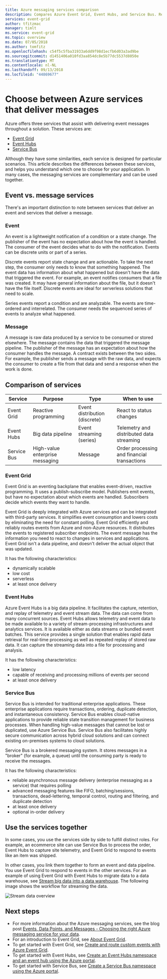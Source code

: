 ```yaml
---
title: Azure messaging services comparison
description: Compares Azure Event Grid, Event Hubs, and Service Bus. Recommends which service to use for different scenarios.
services: event-grid
author: tfitzmac
manager: timlt
ms.service: event-grid
ms.topic: overview
ms.date: 07/05/2018
ms.author: tomfitz
ms.openlocfilehash: c54f5c5fba31933a6dd9f98d1ecfb6d03a3ad9be
ms.sourcegitcommit: d1451406a010fd3aa854dc8e5b77dc5537d8050e
ms.translationtype: MT
ms.contentlocale: nl-NL
ms.lasthandoff: 09/13/2018
ms.locfileid: "44869677"
---
```

# <a name="choose-between-azure-services-that-deliver-messages"></a>Choose between Azure services that deliver messages

Azure offers three services that assist with delivering event messages throughout a solution. These services are:

* [Event Grid](/azure/event-grid/)
* [Event Hubs](/azure/event-hubs/)
* [Service Bus](/azure/service-bus-messaging/)

Although they have some similarities, each service is designed for particular scenarios. This article describes the differences between these services, and helps you understand which one to choose for your application. In many cases, the messaging services are complementary and can be used together.

## <a name="event-vs-message-services"></a>Event vs. message services

There's an important distinction to note between services that deliver an event and services that deliver a message.

### <a name="event"></a>Event

An event is a lightweight notification of a condition or a state change. The publisher of the event has no expectation about how the event is handled. The consumer of the event decides what to do with the notification. Events can be discrete units or part of a series.

Discrete events report state change and are actionable. To take the next step, the consumer only needs to know that something happened. The event data has information about what happened but doesn't have the data that triggered the event. For example, an event notifies consumers that a file was created. It may have general information about the file, but it doesn't have the file itself. Discrete events are ideal for serverless solutions that need to scale.

Series events report a condition and are analyzable. The events are time-ordered and interrelated. The consumer needs the sequenced series of events to analyze what happened.

### <a name="message"></a>Message

A message is raw data produced by a service to be consumed or stored elsewhere. The message contains the data that triggered the message pipeline. The publisher of the message has an expectation about how the consumer handles the message. A contract exists between the two sides. For example, the publisher sends a message with the raw data, and expects the consumer to create a file from that data and send a response when the work is done.

## <a name="comparison-of-services"></a>Comparison of services

| Service | Purpose | Type | When to use |
| ------- | ------- | ---- | ----------- |
| Event Grid | Reactive programming | Event distribution (discrete) | React to status changes |
| Event Hubs | Big data pipeline | Event streaming (series) | Telemetry and distributed data streaming |
| Service Bus | High-value enterprise messaging | Message | Order processing and financial transactions |

### <a name="event-grid"></a>Event Grid

Event Grid is an eventing backplane that enables event-driven, reactive programming. It uses a publish-subscribe model. Publishers emit events, but have no expectation about which events are handled. Subscribers decide which events they want to handle.

Event Grid is deeply integrated with Azure services and can be integrated with third-party services. It simplifies event consumption and lowers costs by eliminating the need for constant polling. Event Grid efficiently and reliably routes events from Azure and non-Azure resources. It distributes the events to registered subscriber endpoints. The event message has the information you need to react to changes in services and applications. Event Grid isn't a data pipeline, and doesn't deliver the actual object that was updated.

It has the following characteristics:

* dynamically scalable
* low cost
* serverless
* at least once delivery

### <a name="event-hubs"></a>Event Hubs

Azure Event Hubs is a big data pipeline. It facilitates the capture, retention, and replay of telemetry and event stream data. The data can come from many concurrent sources. Event Hubs allows telemetry and event data to be made available to a variety of stream-processing infrastructures and analytics services. It is available either as data streams or bundled event batches. This service provides a single solution that enables rapid data retrieval for real-time processing as well as repeated replay of stored raw data. It can capture the streaming data into a file for processing and analysis.

It has the following characteristics:

* low latency
* capable of receiving and processing millions of events per second
* at least once delivery

### <a name="service-bus"></a>Service Bus

Service Bus is intended for traditional enterprise applications. These enterprise applications require transactions, ordering, duplicate detection, and instantaneous consistency. Service Bus enables cloud-native applications to provide reliable state transition management for business processes. When handling high-value messages that cannot be lost or duplicated, use Azure Service Bus. Service Bus also facilitates highly secure communication across hybrid cloud solutions and can connect existing on-premises systems to cloud solutions.

Service Bus is a brokered messaging system. It stores messages in a "broker" (for example, a queue) until the consuming party is ready to receive the messages.

It has the following characteristics:

* reliable asynchronous message delivery (enterprise messaging as a service) that requires polling
* advanced messaging features like FIFO, batching/sessions, transactions, dead-lettering, temporal control, routing and filtering, and duplicate detection
* at least once delivery
* optional in-order delivery

## <a name="use-the-services-together"></a>Use the services together

In some cases, you use the services side by side to fulfill distinct roles. For example, an ecommerce site can use Service Bus to process the order, Event Hubs to capture site telemetry, and Event Grid to respond to events like an item was shipped.

In other cases, you link them together to form an event and data pipeline. You use Event Grid to respond to events in the other services. For an example of using Event Grid with Event Hubs to migrate data to a data warehouse, see [Stream big data into a data warehouse](event-grid-event-hubs-integration.md). The following image shows the workflow for streaming the data.

![Stream data overview](./media/compare-messaging-services/overview.png)

## <a name="next-steps"></a>Next steps

* For more information about the Azure messaging services, see the blog post [Events, Data Points, and Messages - Choosing the right Azure messaging service for your data](https://azure.microsoft.com/blog/events-data-points-and-messages-choosing-the-right-azure-messaging-service-for-your-data/).
* For an introduction to Event Grid, see [About Event Grid](overview.md).
* To get started with Event Grid, see [Create and route custom events with Azure Event Grid](custom-event-quickstart.md).
* To get started with Event Hubs, see [Create an Event Hubs namespace and an event hub using the Azure portal](../event-hubs/event-hubs-create.md).
* To get started with Service Bus, see [Create a Service Bus namespace using the Azure portal](../service-bus-messaging/service-bus-create-namespace-portal.md).
